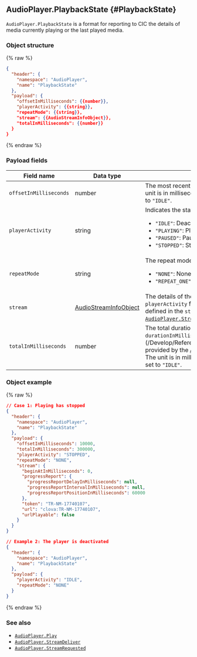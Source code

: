 ## AudioPlayer.PlaybackState {#PlaybackState}
`AudioPlayer.PlaybackState` is a format for reporting to CIC the details of media currently playing or the last played media.

### Object structure
{% raw %}
```json
{
  "header": {
    "namespace": "AudioPlayer",
    "name": "PlaybackState"
  },
  "payload": {
    "offsetInMilliseconds": {{number}},
    "playerActivity": {{string}},
    "repeatMode": {{string}},
    "stream": {{AudioStreamInfoObject}},
    "totalInMilliseconds": {{number}}
  }
}
```
{% endraw %}


### Payload fields

| Field name       | Data type    | Description                     | Required |
|---------------|---------|-----------------------------|:---------:|
| `offsetInMilliseconds` | number | The most recent playback position (offset) of the recently played media. The unit is in milliseconds. This field is omissible if the `playerActivity` field is set to `"IDLE"`.                                                  | Optional |
| `playerActivity`       | string | Indicates the state of the player. Available values are:<ul><li><code>"IDLE"</code>: Deactivated</li><li><code>"PLAYING"</code>: Playing</li><li><code>"PAUSED"</code>: Paused</li><li><code>"STOPPED"</code>: Stopped</li></ul> | Required |
| `repeatMode`           | string  | The repeat mode.<ul><li><code>"NONE"</code>: None</li><li><code>"REPEAT_ONE"</code>: Repeat one song</li></ul>                                                   | Required  |
| `stream`               | [AudioStreamInfoObject](/Develop/References/CICInterface/AudioPlayer.md#AudioStreamInfoObject) | The details of the currently playing media. This field is omissible if the `playerActivity` field is set as `"IDLE"`. Enter the details with the information defined in the `stream` object provided by the [`AudioPlayer.Play`](/Develop/References/CICInterface/AudioPlayer.md#Play) directive or [`AudioPlayer.StreamDeliver`](/Develop/References/CICInterface/AudioPlayer.md#StreamDeliver) directive. | Optional |
| `totalInMilliseconds`  | number | The total duration of the recently played media. If the value exists in the, `durationInMilliseconds` field of the [AudioStreamInfoObject] (/Develop/References/CICInterface/AudioPlayer.md#AudioStreamInfoObject) provided by the [`AudioPlayer.Play`](/Develop/References/CICInterface/AudioPlayer.md#Play) directive, enter the field value for this field. The unit is in milliseconds. This field is omissible if the `playerActivity` field is set to `"IDLE"`.                                                               | Optional |

### Object example

{% raw %}

```json
// Case 1: Playing has stopped
{
  "header": {
    "namespace": "AudioPlayer",
    "name": "PlaybackState"
  },
  "payload": {
    "offsetInMilliseconds": 10000,
    "totalInMilliseconds": 300000,
    "playerActivity": "STOPPED",
    "repeatMode": "NONE",
    "stream": {
      "beginAtInMilliseconds": 0,
      "progressReport": {
        "progressReportDelayInMilliseconds": null,
        "progressReportIntervalInMilliseconds": null,
        "progressReportPositionInMilliseconds": 60000
      },
      "token": "TR-NM-17740107",
      "url": "clova:TR-NM-17740107",
      "urlPlayable": false
    }
  }
}

// Example 2: The player is deactivated
{
  "header": {
    "namespace": "AudioPlayer",
    "name": "PlaybackState"
  },
  "payload": {
    "playerActivity": "IDLE",
    "repeatMode": "NONE"
  }
}
```

{% endraw %}

### See also
* [`AudioPlayer.Play`](/Develop/References/CICInterface/AudioPlayer.md#Play)
* [`AudioPlayer.StreamDeliver`](/Develop/References/CICInterface/AudioPlayer.md#StreamDeliver)
* [`AudioPlayer.StreamRequested`](/Develop/References/CICInterface/AudioPlayer.md#StreamRequested)
